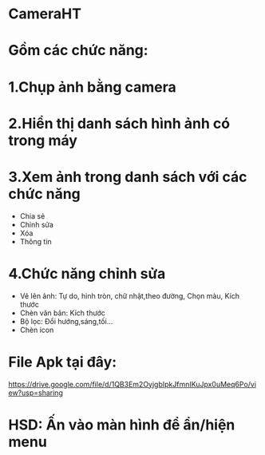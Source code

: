 # CameraHT
# Gồm các chức năng:

# 1.Chụp ảnh bằng camera
# 2.Hiển thị danh sách hình ảnh có trong máy
# 3.Xem ảnh trong danh sách với các chức năng
+ Chia sẻ
+ Chỉnh sửa
+ Xóa
+ Thông tin
# 4.Chức năng chỉnh sửa
-  Vẽ lên ảnh: 
Tự do, hình tròn, chữ nhật,theo đường,
Chọn màu,
Kích thước
- Chèn văn bản: Kích thước
- Bộ lọc: Đổi hướng,sáng,tối...
- Chèn icon
# File Apk tại đây: 
https://drive.google.com/file/d/1QB3Em2OyjgbIpkJfmnIKuJpx0uMeq6Po/view?usp=sharing

# HSD: Ấn vào màn hình để ẩn/hiện menu
